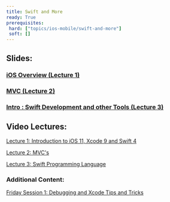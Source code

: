 ```yaml
---
title: Swift and More
ready: True
prerequisites:
 hard: ["topics/ios-mobile/swift-and-more"]
 soft: []
---
```


## Slides:

### [iOS Overview (Lecture 1)](Lecture%201%20Slides.pdf)
### [MVC (Lecture 2)](Lecture%202%20Slides.pdf)
### [Intro : Swift Development and other Tools (Lecture 3)](Lecture%203%20Slides.pdf)


## Video Lectures:

[Lecture 1: Introduction to iOS 11, Xcode 9 and Swift 4](https://www.youtube.com/watch?v=71pyOB4TPRE&t=4s)

[Lecture 2: MVC's](https://www.youtube.com/watch?v=w7a79cx3UaY&list=PLPA-ayBrweUzGFmkT_W65z64MoGnKRZMq&index=2)

[Lecture 3: Swift Programming Language](https://www.youtube.com/watch?v=ZbpjTPzf8x4&list=PLPA-ayBrweUzGFmkT_W65z64MoGnKRZMq&index=4)

### Additional Content:

[Friday Session 1: Debugging and Xcode Tips and Tricks](https://www.youtube.com/watch?v=-UtIg4Lt7T8&list=PLPA-ayBrweUzGFmkT_W65z64MoGnKRZMq&index=3)
